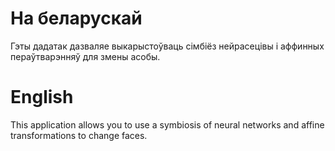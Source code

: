 # На беларускай
Гэты дадатак дазваляе выкарыстоўваць сімбіёз нейрасецівы і аффинных пераўтварэнняў для змены асобы.

# English
This application allows you to use a symbiosis of neural networks and affine transformations to change faces.
